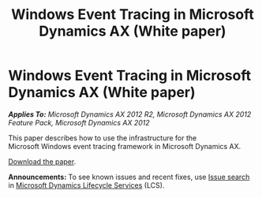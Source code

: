 ﻿---
title: Windows Event Tracing in Microsoft Dynamics AX (White paper)
TOCTitle: Windows Event Tracing in Microsoft Dynamics AX
ms:assetid: 5f7a103f-3ebc-4709-832e-0cd61de9431d
ms:mtpsurl: https://technet.microsoft.com/en-us/library/Hh452630(v=AX.60)
ms:contentKeyID: 36971927
ms.date: 04/18/2014
mtps_version: v=AX.60
---

# Windows Event Tracing in Microsoft Dynamics AX (White paper) 


_**Applies To:** Microsoft Dynamics AX 2012 R2, Microsoft Dynamics AX 2012 Feature Pack, Microsoft Dynamics AX 2012_

This paper describes how to use the infrastructure for the Microsoft Windows event tracing framework in Microsoft Dynamics AX.

[Download the paper](http://go.microsoft.com/fwlink/?linkid=228594).

  
**Announcements:** To see known issues and recent fixes, use [Issue search](http://go.microsoft.com/fwlink/?linkid=389258) in [Microsoft Dynamics Lifecycle Services](http://go.microsoft.com/fwlink/?linkid=306505) (LCS).


